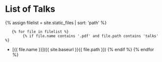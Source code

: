 # List of Talks

{% assign filelist = site.static_files | sort: 'path'  %}
    
       {% for file in filelist %}
            {% if file.name contains '.pdf' and file.path contains 'talks' %}
 - [{{ file.name }}]({{ site.baseurl }}{{ file.path }})
            {% endif %}
        {% endfor %}
        
        
